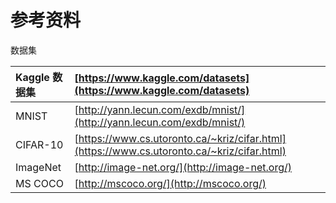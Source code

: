# 参考资料

数据集

| Kaggle 数据集 | [https://www.kaggle.com/datasets](https://www.kaggle.com/datasets) |
| :--- | :--- |
| MNIST | [http://yann.lecun.com/exdb/mnist/](http://yann.lecun.com/exdb/mnist/) |
| CIFAR-10 | [https://www.cs.utoronto.ca/~kriz/cifar.html](https://www.cs.utoronto.ca/~kriz/cifar.html) |
| ImageNet | [http://image-net.org/](http://image-net.org/) |
| MS COCO | [http://mscoco.org/](http://mscoco.org/) |

